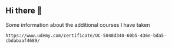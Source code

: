 ## Hi there 👋
Some information about the additional courses I have taken
```
https://www.udemy.com/certificate/UC-5048d340-60b5-436e-bda5-cbdabaaf4689/
```
<!--
**Bercosha/Bercosha** is a ✨ _special_ ✨ repository because its `README.md` (this file) appears on your GitHub profile.

Here are some ideas to get you started:

- 🔭 I’m currently working on ...
- 🌱 I’m currently learning ...
- 👯 I’m looking to collaborate on ...
- 🤔 I’m looking for help with ...
- 💬 Ask me about ...
- 📫 How to reach me: ...
- 😄 Pronouns: ...
- ⚡ Fun fact: ...
-->

